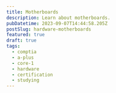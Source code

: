 ```yaml
---
title: Motherboards
description: Learn about motherboards.
pubDatetime: 2023-09-07T14:44:58.205Z
postSlug: hardware-motherboards
featured: true
draft: true
tags:
  - comptia
  - a-plus
  - core-1
  - hardware
  - certification
  - studying
---
```

